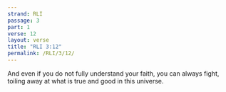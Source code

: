```yaml
---
strand: RLI
passage: 3
part: 1
verse: 12
layout: verse
title: "RLI 3:12"
permalink: /RLI/3/12/
---
```

And even if you do not fully understand your faith, you can always fight, toiling away at what is true and good in this universe.
